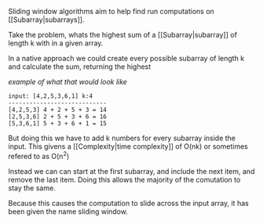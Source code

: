 Sliding window algorithms aim to help find run computations on [[Subarray|subarrays]]. 

Take the problem, whats the highest sum of a [[Subarray|subarray]] of length k with in a given array. 

In a native approach we could create every possible subarray of length k and calculate the sum, returning the highest

*example of what that would look like*
```
input: [4,2,5,3,6,1] k:4
----------------------------
[4,2,5,3] 4 + 2 + 5 + 3 = 14
[2,5,3,6] 2 + 5 + 3 + 6 = 16
[5,3,6,1] 5 + 3 + 6 + 1 = 15
```

But doing this we have to add k numbers for every subarray inside the input. This givens a [[Complexity|time complexity]] of O(nk) or sometimes refered to as O(n<sup>2</sup>)

Instead we can can start at the first subarray, and include the next item, and remove the last item. Doing this allows the majority of the comutation to stay the same.

Because this causes the computation to slide across the input array, it has been given the name sliding window.